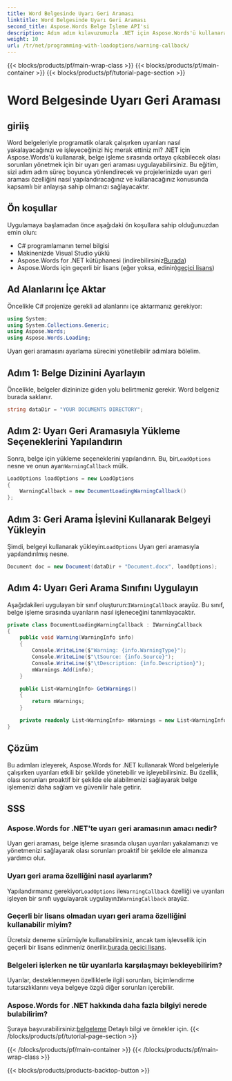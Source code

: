 ```yaml
---
title: Word Belgesinde Uyarı Geri Araması
linktitle: Word Belgesinde Uyarı Geri Araması
second_title: Aspose.Words Belge İşleme API'si
description: Adım adım kılavuzumuzla .NET için Aspose.Words'ü kullanarak Word belgelerindeki uyarıları nasıl yakalayacağınızı ve işleyeceğinizi öğrenin. Sağlam belge işlemeyi garantileyin.
weight: 10
url: /tr/net/programming-with-loadoptions/warning-callback/
---
```


{{< blocks/products/pf/main-wrap-class >}}
{{< blocks/products/pf/main-container >}}
{{< blocks/products/pf/tutorial-page-section >}}

# Word Belgesinde Uyarı Geri Araması

## giriiş

Word belgeleriyle programatik olarak çalışırken uyarıları nasıl yakalayacağınızı ve işleyeceğinizi hiç merak ettiniz mi? .NET için Aspose.Words'ü kullanarak, belge işleme sırasında ortaya çıkabilecek olası sorunları yönetmek için bir uyarı geri araması uygulayabilirsiniz. Bu eğitim, sizi adım adım süreç boyunca yönlendirecek ve projelerinizde uyarı geri araması özelliğini nasıl yapılandıracağınız ve kullanacağınız konusunda kapsamlı bir anlayışa sahip olmanızı sağlayacaktır.

## Ön koşullar

Uygulamaya başlamadan önce aşağıdaki ön koşullara sahip olduğunuzdan emin olun:

- C# programlamanın temel bilgisi
- Makinenizde Visual Studio yüklü
-  Aspose.Words for .NET kütüphanesi (indirebilirsiniz[Burada](https://releases.aspose.com/words/net/))
-  Aspose.Words için geçerli bir lisans (eğer yoksa, edinin)[geçici lisans](https://purchase.aspose.com/temporary-license/))

## Ad Alanlarını İçe Aktar

Öncelikle C# projenize gerekli ad alanlarını içe aktarmanız gerekiyor:

```csharp
using System;
using System.Collections.Generic;
using Aspose.Words;
using Aspose.Words.Loading;
```

Uyarı geri aramasını ayarlama sürecini yönetilebilir adımlara bölelim.

## Adım 1: Belge Dizinini Ayarlayın

Öncelikle, belgeler dizininize giden yolu belirtmeniz gerekir. Word belgeniz burada saklanır.

```csharp
string dataDir = "YOUR DOCUMENTS DIRECTORY";
```

## Adım 2: Uyarı Geri Aramasıyla Yükleme Seçeneklerini Yapılandırın

 Sonra, belge için yükleme seçeneklerini yapılandırın. Bu, bir`LoadOptions` nesne ve onun ayarı`WarningCallback` mülk.

```csharp
LoadOptions loadOptions = new LoadOptions
{
    WarningCallback = new DocumentLoadingWarningCallback()
};
```

## Adım 3: Geri Arama İşlevini Kullanarak Belgeyi Yükleyin

 Şimdi, belgeyi kullanarak yükleyin`LoadOptions` Uyarı geri aramasıyla yapılandırılmış nesne.

```csharp
Document doc = new Document(dataDir + "Document.docx", loadOptions);
```

## Adım 4: Uyarı Geri Arama Sınıfını Uygulayın

 Aşağıdakileri uygulayan bir sınıf oluşturun:`IWarningCallback` arayüz. Bu sınıf, belge işleme sırasında uyarıların nasıl işleneceğini tanımlayacaktır.

```csharp
private class DocumentLoadingWarningCallback : IWarningCallback
{
    public void Warning(WarningInfo info)
    {
        Console.WriteLine($"Warning: {info.WarningType}");
        Console.WriteLine($"\tSource: {info.Source}");
        Console.WriteLine($"\tDescription: {info.Description}");
        mWarnings.Add(info);
    }

    public List<WarningInfo> GetWarnings()
    {
        return mWarnings;
    }

    private readonly List<WarningInfo> mWarnings = new List<WarningInfo>();
}
```

## Çözüm

Bu adımları izleyerek, Aspose.Words for .NET kullanarak Word belgeleriyle çalışırken uyarıları etkili bir şekilde yönetebilir ve işleyebilirsiniz. Bu özellik, olası sorunları proaktif bir şekilde ele alabilmenizi sağlayarak belge işlemenizi daha sağlam ve güvenilir hale getirir.

## SSS

### Aspose.Words for .NET'te uyarı geri aramasının amacı nedir?
Uyarı geri araması, belge işleme sırasında oluşan uyarıları yakalamanızı ve yönetmenizi sağlayarak olası sorunları proaktif bir şekilde ele almanıza yardımcı olur.

### Uyarı geri arama özelliğini nasıl ayarlarım?
 Yapılandırmanız gerekiyor`LoadOptions` ile`WarningCallback` özelliği ve uyarıları işleyen bir sınıfı uygulayarak uygulayın`IWarningCallback` arayüz.

### Geçerli bir lisans olmadan uyarı geri arama özelliğini kullanabilir miyim?
 Ücretsiz deneme sürümüyle kullanabilirsiniz, ancak tam işlevsellik için geçerli bir lisans edinmeniz önerilir.[burada geçici lisans](https://purchase.aspose.com/temporary-license/).

### Belgeleri işlerken ne tür uyarılarla karşılaşmayı bekleyebilirim?
Uyarılar, desteklenmeyen özelliklerle ilgili sorunları, biçimlendirme tutarsızlıklarını veya belgeye özgü diğer sorunları içerebilir.

### Aspose.Words for .NET hakkında daha fazla bilgiyi nerede bulabilirim?
 Şuraya başvurabilirsiniz:[belgeleme](https://reference.aspose.com/words/net/) Detaylı bilgi ve örnekler için.
{{< /blocks/products/pf/tutorial-page-section >}}

{{< /blocks/products/pf/main-container >}}
{{< /blocks/products/pf/main-wrap-class >}}

{{< blocks/products/products-backtop-button >}}
